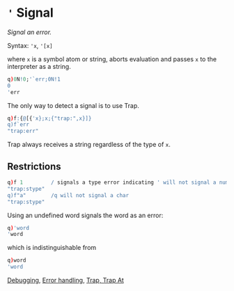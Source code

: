 # `'` Signal



_Signal an error._

Syntax: `'x`, `'[x]`

where `x` is a symbol atom or string, aborts evaluation and passes `x` to the interpreter as a string.

```q
q)0N!0;'`err;0N!1
0
'err
```

The only way to detect a signal is to use Trap.

```q
q)f:{@[{'x};x;{"trap:",x}]}
q)f`err
"trap:err"
```

Trap always receives a string regardless of the type of `x`.


## Restrictions

```q
q)f 1         / signals a type error indicating ' will not signal a number
"trap:stype"
q)f"a"        /q will not signal a char
"trap:stype"
```

Using an undefined word signals the word as an error:

```q
q)'word
'word
```

which is indistinguishable from

```q
q)word
'word
```

<i class="far fa-hand-point-right"></i> 
[Debugging](../basics/debug.md),
[Error handling](../basics/errors.md), 
[Trap, Trap At](apply.md#trap)